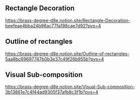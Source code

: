 ## Rectangle Decoration
https://brass-degree-d8e.notion.site/Rectangle-Decoration-beefeae4bba24b96ac77fa198cae7d92?pvs=4

## Outline of rectangles
https://brass-degree-d8e.notion.site/Outline-of-rectangles-5aa8bc69697747b0b3e37c49f26b955b?pvs=4

## Visual Sub-composition
https://brass-degree-d8e.notion.site/Visual-Sub-composition-3b13861e7c4f44ad9305f37afb8c3f1b?pvs=4
